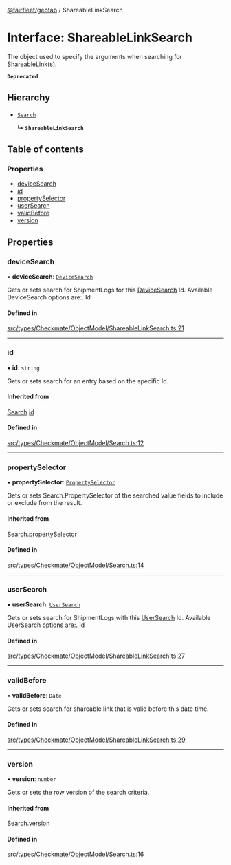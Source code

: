 [@fairfleet/geotab](../README.md) / ShareableLinkSearch

# Interface: ShareableLinkSearch

The object used to specify the arguments when searching for
 [ShareableLink](ShareableLink.md)(s).

**`Deprecated`**

## Hierarchy

- [`Search`](Search.md)

  ↳ **`ShareableLinkSearch`**

## Table of contents

### Properties

- [deviceSearch](ShareableLinkSearch.md#devicesearch)
- [id](ShareableLinkSearch.md#id)
- [propertySelector](ShareableLinkSearch.md#propertyselector)
- [userSearch](ShareableLinkSearch.md#usersearch)
- [validBefore](ShareableLinkSearch.md#validbefore)
- [version](ShareableLinkSearch.md#version)

## Properties

### deviceSearch

• **deviceSearch**: [`DeviceSearch`](DeviceSearch.md)

Gets or sets search for ShipmentLogs for this [DeviceSearch](DeviceSearch.md) Id.
 Available DeviceSearch options are:.
 <list><item><description>Id</description></item></list>

#### Defined in

[src/types/Checkmate/ObjectModel/ShareableLinkSearch.ts:21](https://github.com/fairfleet/geotab/blob/d57d931/src/types/Checkmate/ObjectModel/ShareableLinkSearch.ts#L21)

___

### id

• **id**: `string`

Gets or sets search for an entry based on the specific Id.

#### Inherited from

[Search](Search.md).[id](Search.md#id)

#### Defined in

[src/types/Checkmate/ObjectModel/Search.ts:12](https://github.com/fairfleet/geotab/blob/d57d931/src/types/Checkmate/ObjectModel/Search.ts#L12)

___

### propertySelector

• **propertySelector**: [`PropertySelector`](PropertySelector.md)

Gets or sets Search.PropertySelector of the searched value fields to include or exclude from the result.

#### Inherited from

[Search](Search.md).[propertySelector](Search.md#propertyselector)

#### Defined in

[src/types/Checkmate/ObjectModel/Search.ts:14](https://github.com/fairfleet/geotab/blob/d57d931/src/types/Checkmate/ObjectModel/Search.ts#L14)

___

### userSearch

• **userSearch**: [`UserSearch`](UserSearch.md)

Gets or sets search for ShipmentLogs with this [UserSearch](UserSearch.md) Id.
 Available UserSearch options are:.
 <list><item><description>Id</description></item></list>

#### Defined in

[src/types/Checkmate/ObjectModel/ShareableLinkSearch.ts:27](https://github.com/fairfleet/geotab/blob/d57d931/src/types/Checkmate/ObjectModel/ShareableLinkSearch.ts#L27)

___

### validBefore

• **validBefore**: `Date`

Gets or sets search for shareable link that is valid before this date time.

#### Defined in

[src/types/Checkmate/ObjectModel/ShareableLinkSearch.ts:29](https://github.com/fairfleet/geotab/blob/d57d931/src/types/Checkmate/ObjectModel/ShareableLinkSearch.ts#L29)

___

### version

• **version**: `number`

Gets or sets the row version of the search criteria.

#### Inherited from

[Search](Search.md).[version](Search.md#version)

#### Defined in

[src/types/Checkmate/ObjectModel/Search.ts:16](https://github.com/fairfleet/geotab/blob/d57d931/src/types/Checkmate/ObjectModel/Search.ts#L16)
